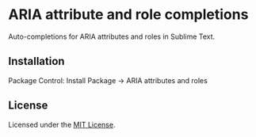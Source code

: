 # ARIA attribute and role completions
Auto-completions for ARIA attributes and roles in Sublime Text.

## Installation
Package Control: Install Package → ARIA attributes and roles

## License
Licensed under the [MIT License](https://github.com/indrekpaas/ARIA/blob/master/LICENSE).
